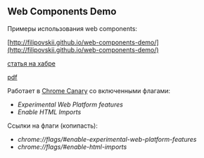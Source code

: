 ## Web Components Demo

Примеры использования web components:

[http://filipovskii.github.io/web-components-demo/](http://filipovskii.github.io/web-components-demo/)

[статья на хабре](http://habrahabr.ru/post/210058/)

[pdf](https://github.com/filipovskii/web-components-demo/raw/gh-pages/article/index.pdf)


Работает в [Chrome Canary](https://www.google.com/intl/en/chrome/browser/canary.html) со включенными флагами:

* *Experimental Web Platform features*
* *Enable HTML Imports*

Ссылки на флаги (копипасть):

* *chrome://flags/#enable-experimental-web-platform-features*
* *chrome://flags/#enable-html-imports*

